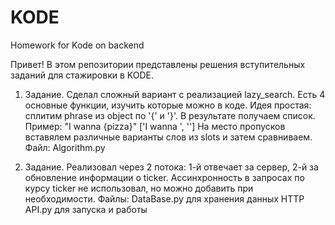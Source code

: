 # KODE
Homework for Kode on backend

Привет! В этом репозитории представлены решения вступительных заданий для стажировки в KODE.

1. Задание.
Сделал сложный вариант с реализацией lazy_search. Есть 4 основные функции, изучить которые можно в коде.
Идея простая:  сплитим phrase из object по '{' и '}'. В результате получаем список.
Пример:
"I wanna {pizza}"
['I wanna ', '']
На место пропусков вставялем различные варианты слов из slots и затем сравниваем.
Файл: Algorithm.py

2. Задание.
Реализовал через 2 потока:
1-й отвечает за сервер, 2-й за обновление информации о ticker. Ассинхронность в запросах по курсу ticker не использовал, но можно добавить при необходимости.
Файлы:
DataBase.py для хранения данных
HTTP API.py для запуска и работы
